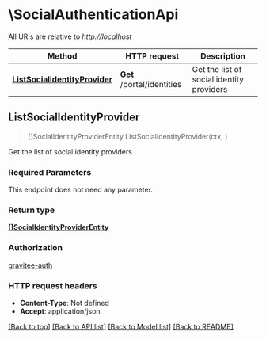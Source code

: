# \SocialAuthenticationApi

All URIs are relative to *http://localhost*

Method | HTTP request | Description
------------- | ------------- | -------------
[**ListSocialIdentityProvider**](SocialAuthenticationApi.md#ListSocialIdentityProvider) | **Get** /portal/identities | Get the list of social identity providers



## ListSocialIdentityProvider

> []SocialIdentityProviderEntity ListSocialIdentityProvider(ctx, )

Get the list of social identity providers

### Required Parameters

This endpoint does not need any parameter.

### Return type

[**[]SocialIdentityProviderEntity**](SocialIdentityProviderEntity.md)

### Authorization

[gravitee-auth](../README.md#gravitee-auth)

### HTTP request headers

- **Content-Type**: Not defined
- **Accept**: application/json

[[Back to top]](#) [[Back to API list]](../README.md#documentation-for-api-endpoints)
[[Back to Model list]](../README.md#documentation-for-models)
[[Back to README]](../README.md)

